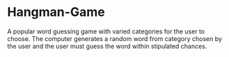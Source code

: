 # Hangman-Game
A popular word guessing game with varied categories for the user to choose. The computer generates a random word from category chosen by the user and the user must guess the word within stipulated chances. 
